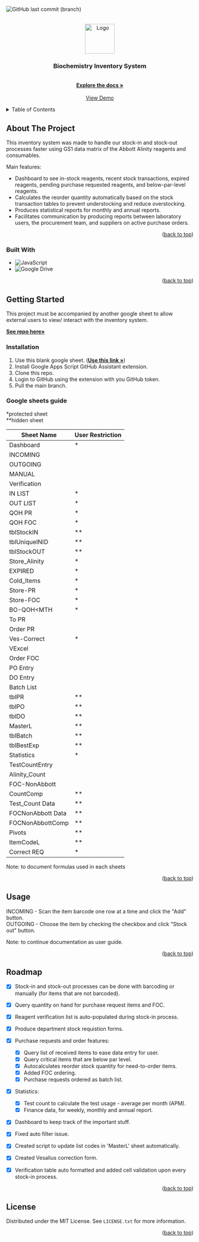 <a name="readme-top"></a>
![GitHub last commit (branch)](https://img.shields.io/github/last-commit/azmi-maz/inventory-system-for-biochem/main)

<!-- PROJECT LOGO -->
<br />
<div align="center">
  <a href="https://github.com/azmi-maz/inventory-system-for-biochem">
    <img src="https://user-images.githubusercontent.com/87229604/208306950-c85c5315-9ebf-4991-9ff7-fe0b83cad68a.gif" alt="Logo" width="80" height="80">
  </a>

<h3 align="center">Biochemistry Inventory System</h3>

  <p align="center">
    <br />
    <a href="https://github.com/azmi-maz/inventory-system-for-biochem"><strong>Explore the docs »</strong></a>
    <br />
    <br />
    <a href="https://docs.google.com/spreadsheets/d/1DA_8fUuL4t9OM61inJ-E4ElOMapTTt7QdZHvUHDeBkk/edit?usp=share_link">View Demo</a>
  </p>
</div>


<!-- TABLE OF CONTENTS -->
<details>
  <summary>Table of Contents</summary>
  <ol>
    <li>
      <a href="#about-the-project">About The Project</a>
      <ul>
        <li><a href="#built-with">Built With</a></li>
      </ul>
    </li>
    <li>
      <a href="#getting-started">Getting Started</a>
      <ul>
        <li><a href="#installation">Installation</a></li>
        <li><a href="#google-sheets-guide">Google sheets guide</a></li>
      </ul>
    </li>
    <li><a href="#usage">Usage</a></li>
    <li><a href="#roadmap">Roadmap</a></li>
    <li><a href="#license">License</a></li>
  </ol>
</details>



<!-- ABOUT THE PROJECT -->
## About The Project

This inventory system was made to handle our stock-in and stock-out processes faster using GS1 data matrix of the Abbott Alinity reagents and consumables.

Main features:
* Dashboard to see in-stock reagents, recent stock transactions, expired reagents, pending purchase requested reagents, and below-par-level reagents.
* Calculates the reorder quantity automatically based on the stock transaction tables to prevent understocking and reduce overstocking.
* Produces statistical reports for monthly and annual reports.
* Facilitates communication by producing reports between laboratory users, the procurement team, and suppliers on active purchase orders.

<p align="right">(<a href="#readme-top">back to top</a>)</p>



### Built With

* ![JavaScript](https://img.shields.io/badge/javascript-%23323330.svg?style=for-the-badge&logo=javascript&logoColor=%23F7DF1E)
* ![Google Drive](https://img.shields.io/badge/Google%20Drive-4285F4?style=for-the-badge&logo=googledrive&logoColor=white)

<p align="right">(<a href="#readme-top">back to top</a>)</p>



<!-- GETTING STARTED -->
## Getting Started

This project must be accompanied by another google sheet to allow external users to view/ interact with the inventory system.
<br />

<a href="https://github.com/azmi-maz/supplier-view-inventory-system"><strong>See repo here»</strong></a>

### Installation

1. Use this blank google sheet. (<a href="https://docs.google.com/spreadsheets/d/1EaFFXe-pCG0QoCwrrf4QZA1ujRWuNaJCXbmpY4sircQ/edit?usp=share_link"><strong>Use this link »</strong></a>)
2. Install Google Apps Script GitHub Assistant extension.
3. Clone this repo.
4. Login to GitHub using the extension with you GitHub token.
5. Pull the main branch.

### Google sheets guide

*protected sheet
<br />
**hidden sheet
<br />


| Sheet Name | User Restriction |
| ----------- | ----------- |
| Dashboard | * |
| INCOMING |  |
| OUTGOING |  |
| MANUAL |  |
| Verification | | 
| IN LIST | * |
| OUT LIST | * |
| QOH PR | * |
| QOH FOC | * |
| tblStockIN | ** |
| tblUniqueINID | ** |
| tblStockOUT | ** |
| Store_Alinity | * |
| EXPIRED | * |
| Cold_Items | * |
| Store-PR | * |
| Store-FOC | * |
| BO-QOH<MTH | * |
| To PR |  |
| Order PR |  |
| Ves-Correct | *
| VExcel | 
| Order FOC | 
| PO Entry | 
| DO Entry | 
| Batch List | 
| tblPR | ** |
| tblPO | ** |
| tblDO | ** |
| MasterL | ** |
| tblBatch | ** |
| tblBestExp | ** |
| Statistics | * |
| TestCountEntry | | 
| Alinity_Count |  |
| FOC-NonAbbott |  |
| CountComp | ** |
| Test_Count Data | ** |
| FOCNonAbbott Data | ** |
| FOCNonAbbottComp | ** |
| Pivots | ** |
| ItemCodeL | ** |
| Correct REQ | * |

Note: to document formulas used in each sheets


<p align="right">(<a href="#readme-top">back to top</a>)</p>



<!-- USAGE EXAMPLES -->
## Usage

INCOMING - Scan the item barcode one row at a time and click the "Add" button.
<br />
OUTGOING - Choose the item by checking the checkbox and click "Stock out" button.

Note: to continue documentation as user guide.

<p align="right">(<a href="#readme-top">back to top</a>)</p>



<!-- ROADMAP -->
## Roadmap

- [x] Stock-in and stock-out processes can be done with barcoding or manually (for items that are not barcoded).
- [x] Query quantity on hand for purchase request items and FOC.
- [x] Reagent verification list is auto-populated during stock-in process.
- [x] Produce department stock requistion forms.
- [x] Purchase requests and order features:
    - [x] Query list of received items to ease data entry for user.
    - [x] Query critical items that are below par level.
    - [x] Autocalculates reorder stock quantity for need-to-order items.
    - [x] Added FOC ordering.
    - [x] Purchase requests ordered as batch list.
- [x] Statistics:
    - [x] Test count to calculate the test usage - average per month (APM).
    - [x] Finance data, for weekly, monthly and annual report.
- [x] Dashboard to keep track of the important stuff.
- [x] Fixed auto filter issue.
- [x] Created script to update list codes in 'MasterL' sheet automatically.
- [x] Created Vesalius correction form.
- [x] Verification table auto formatted and added cell validation upon every stock-in process.


<!-- See the [open issues](https://github.com/azmi-maz/inventory-system-for-biochem/issues) for a full list of proposed features (and known issues). -->

<p align="right">(<a href="#readme-top">back to top</a>)</p>




<!-- LICENSE -->
## License

Distributed under the MIT License. See `LICENSE.txt` for more information.

<p align="right">(<a href="#readme-top">back to top</a>)</p>

